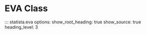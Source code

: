 # EVA Class

::: statista.eva
    options:
        show_root_heading: true
        show_source: true
        heading_level: 3